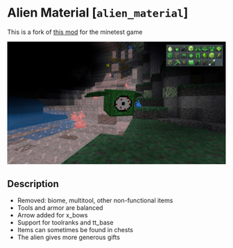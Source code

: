 # Alien Material [`alien_material`]

This is a fork of [this mod](https://gitlab.com/debiankaios/alien_material) for the minetest game

![Preview](./screenshot.png)

## Description

* Removed: biome, multitool, other non-functional items
* Tools and armor are balanced
* Arrow added for x_bows
* Support for toolranks and tt_base
* Items can sometimes be found in chests
* The alien gives more generous gifts

